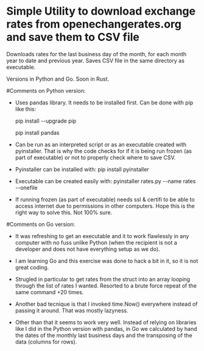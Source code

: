 # Simple Utility to download exchange rates from openechangerates.org and save them to CSV file

Downloads rates for the last business day of the month, for each month year to date and previous year.
Saves CSV file in the same directory as executable.

Versions in Python and Go. Soon in Rust.

#Comments on Python version:
- Uses pandas library. It needs to be installed first. Can be done with pip like this:

	pip install --upgrade pip
	
	pip install pandas

- Can be run as an interpreted script or as an executable created with pyinstaller.
That is why the code checks for if it is being run frozen (as part of executable) or not to properly check where to save CSV.

- Pyinstaller can be installed with:
pip install pyinstaller

- Executable can be created easily with:
pyinstaller rates.py --name rates --onefile

- If running frozen (as part of executable) needs ssl & certifi to be able to access internet due to permissions in other computers. Hope this is the right way to solve this. Not 100% sure.


#Comments on Go version:
- It was refreshing to get an executable and it to work flawlessly in any computer with no fuss unlike Python (when the recipient is not a developer and does not have everything setup as we do).

- I am learning Go and this exercise was done to hack a bit in it, so it is not great coding.

- Strugled in particular to get rates from the struct into an array looping through the list of rates I wanted. Resorted to a brute force repeat of the same command +20 times.

- Another bad tecnique is that I invoked time.Now() everywhere instead of passing it around. That was mostly lazyness.

- Other than that it seems to work very well. Instead of relying on libraries like I did in the Python version with pandas, in Go we calculated by hand the dates of the monthly last business days and the transposing of the data (columns for rows).

